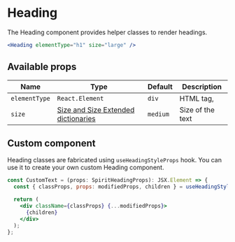 # Heading

The Heading component provides helper classes to render headings.

```jsx
<Heading elementType="h1" size="large" />
```

## Available props

| Name          | Type                                                   | Default  | Description      |
| ------------- | ------------------------------------------------------ | -------- | ---------------- |
| `elementType` | `React.Element`                                        | `div`    | HTML tag,        |
| `size`        | [Size and Size Extended dictionaries][dictionary-size] | `medium` | Size of the text |

## Custom component

Heading classes are fabricated using `useHeadingStyleProps` hook. You can use it to create your own custom Heading component.

```jsx
const CustomText = (props: SpiritHeadingProps): JSX.Element => {
  const { classProps, props: modifiedProps, children } = useHeadingStyleProps(props);

  return (
    <div className={classProps} {...modifiedProps}>
      {children}
    </div>
  );
};
```

[dictionary-size]: https://github.com/lmc-eu/spirit-design-system/tree/main/docs/DICTIONARIES.md#size
